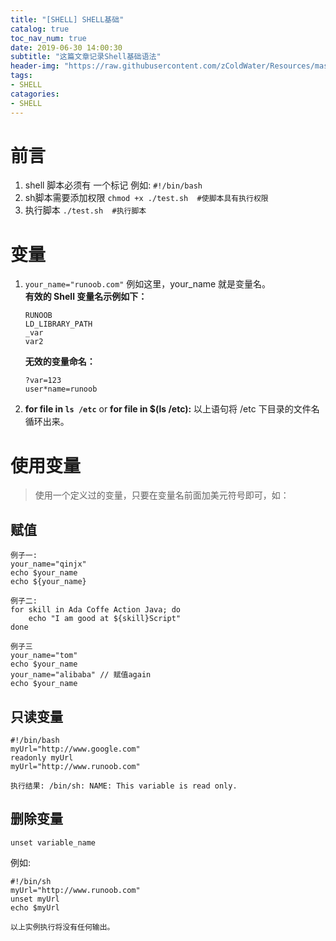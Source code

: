 ```yaml
---
title: "[SHELL] SHELL基础"
catalog: true
toc_nav_num: true
date: 2019-06-30 14:00:30
subtitle: "这篇文章记录Shell基础语法"
header-img: "https://raw.githubusercontent.com/zColdWater/Resources/master/Images/cover.jpg"
tags:
- SHELL
catagories:
- SHELL
---
```


前言
=======
1. shell 脚本必须有 一个标记 例如: `#!/bin/bash`
2. sh脚本需要添加权限 `chmod +x ./test.sh  #使脚本具有执行权限`
3. 执行脚本 `./test.sh  #执行脚本`


变量
=======
1. `your_name="runoob.com"` 例如这里，your_name 就是变量名。  
    **有效的 Shell 变量名示例如下：**
    ```
    RUNOOB
    LD_LIBRARY_PATH
    _var
    var2
    ```
    **无效的变量命名：**
    ```
    ?var=123
    user*name=runoob
    ```
2. **for file in `ls /etc`** or **for file in $(ls /etc):** 以上语句将 /etc 下目录的文件名循环出来。


使用变量
=======
> 使用一个定义过的变量，只要在变量名前面加美元符号即可，如：

## **赋值**
```shell
例子一: 
your_name="qinjx"
echo $your_name
echo ${your_name}

例子二:
for skill in Ada Coffe Action Java; do
    echo "I am good at ${skill}Script"
done

例子三
your_name="tom"
echo $your_name
your_name="alibaba" // 赋值again
echo $your_name
```

## **只读变量**
```shell
#!/bin/bash
myUrl="http://www.google.com"
readonly myUrl
myUrl="http://www.runoob.com"

执行结果: /bin/sh: NAME: This variable is read only.
```

## **删除变量**
```shell
unset variable_name
```
例如:   
```
#!/bin/sh
myUrl="http://www.runoob.com"
unset myUrl
echo $myUrl

以上实例执行将没有任何输出。
```